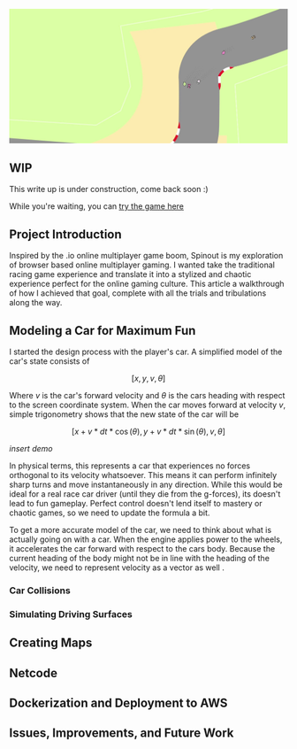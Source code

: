 ![A screenshot of the game](./assets/spinout_background.jpg)

## WIP

This write up is under construction, come back soon :)

While you're waiting, you can [try the game here](http://spinout.eba-njr4i9hj.us-west-2.elasticbeanstalk.com/)

## Project Introduction

Inspired by the .io online multiplayer game boom, Spinout is my exploration of browser based online multiplayer gaming. I wanted take the traditional racing game experience and translate it into a stylized and chaotic experience perfect for the online gaming culture. This article a walkthrough of how I achieved that goal, complete with all the trials and tribulations along the way. 

## Modeling a Car for Maximum Fun

I started the design process with the player's car. A simplified model of the car's state consists of 

$$
[ x, y, v, \theta]
$$

Where $v$ is the car's forward velocity and $\theta$ is the cars heading with respect to the screen coordinate system. When the car moves forward at velocity $v$, simple trigonometry shows that the new state of the car will be

$$
[x + v*dt*\cos{(\theta)}, y + v*dt*\sin{(\theta)}, v, \theta]
$$

*insert demo*

In physical terms, this represents a car that experiences no forces orthogonal to its velocity whatsoever. This means it can perform infinitely sharp turns and move instantaneously in any direction. While this would be ideal for a real race car driver (until they die from the g-forces), its doesn't lead to fun gameplay. Perfect control doesn't lend itself to mastery or chaotic games, so we need to update the formula a bit.

To get a more accurate model of the car, we need to think about what is actually going on with a car. When the engine applies power to the wheels, it accelerates the car forward with respect to the cars body. Because the current heading of the body might not be in line with the heading of the velocity, we need to represent velocity as a vector as well .

### Car Collisions

### Simulating Driving Surfaces

## Creating Maps

## Netcode

## Dockerization and Deployment to AWS

## Issues, Improvements, and Future Work